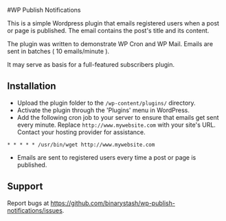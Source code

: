 #WP Publish Notifications

This is a simple Wordpress plugin that emails registered users when a post or page is published. The email contains the post's title and its content. 

The plugin was written to demonstrate WP Cron and WP Mail. Emails are sent in batches ( 10 emails/minute ).

It may serve as basis for a full-featured subscribers plugin.

## Installation

- Upload the plugin folder to the `/wp-content/plugins/` directory.
- Activate the plugin through the 'Plugins' menu in WordPress.
- Add the following cron job to your server to ensure that emails get sent every minute. Replace `http://www.mywebsite.com` with your site's URL. Contact your hosting provider for assistance.

```
* * * * * /usr/bin/wget http://www.mywebsite.com
```

- Emails are sent to registered users every time a post or page is published.

## Support

Report bugs at https://github.com/binarystash/wp-publish-notifications/issues.
